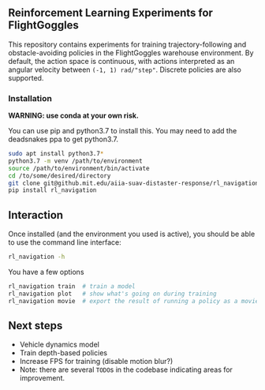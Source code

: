 ## Reinforcement Learning Experiments for FlightGoggles

This repository contains experiments for training trajectory-following and obstacle-avoiding policies in the FlightGoggles warehouse environment. By default, the action space is continuous, with actions interpreted as an angular velocity between `(-1, 1) rad/"step"`. Discrete policies are also supported.

### Installation

**WARNING: use conda at your own risk.**

You can use pip and python3.7 to install this.  You may need to add the deadsnakes ppa to get python3.7.

```bash
sudo apt install python3.7*
python3.7 -m venv /path/to/environment
source /path/to/environment/bin/activate
cd /to/some/desired/directory
git clone git@github.mit.edu/aiia-suav-distaster-response/rl_navigation
pip install rl_navigation
```

## Interaction

Once installed (and the environment you used is active), you should be able to use the command line interface:

```bash
rl_navigation -h
```

You have a few options

```bash
rl_navigation train  # train a model
rl_navigation plot   # show what's going on during training
rl_navigation movie  # export the result of running a policy as a movie
```

## Next steps

* Vehicle dynamics model
* Train depth-based policies
* Increase FPS for training (disable motion blur?)
* Note: there are several `TODO`s in the codebase indicating areas for improvement.
